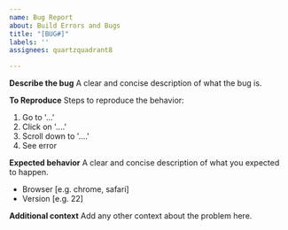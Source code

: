 ```yaml
---
name: Bug Report
about: Build Errors and Bugs
title: "[BUG#]"
labels: ''
assignees: quartzquadrant8

---
```


**Describe the bug**
A clear and concise description of what the bug is.

**To Reproduce**
Steps to reproduce the behavior:
1. Go to '...'
2. Click on '....'
3. Scroll down to '....'
4. See error

**Expected behavior**
A clear and concise description of what you expected to happen.

 - Browser [e.g. chrome, safari]
 - Version [e.g. 22]

**Additional context**
Add any other context about the problem here.
